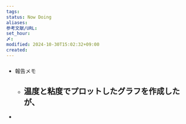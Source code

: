 ```yaml
---
tags: 
status: Now Doing
aliases: 
参考文献/URL: 
set_hour: 
〆: 
modified: 2024-10-30T15:02:32+09:00
created: 
---
```

### 
- 報告メモ
	- 温度と粘度でプロットしたグラフを作成したが、
		- 
- 